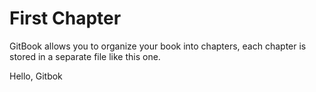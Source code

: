 # First Chapter

GitBook allows you to organize your book into chapters, each chapter is stored in a separate file like this one.



Hello, Gitbok

